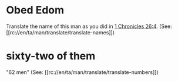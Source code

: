 # Obed Edom

Translate the name of this man as you did in [1 Chronicles 26:4](../26/04.md). (See: [[rc://en/ta/man/translate/translate-names]])

# sixty-two of them

"62 men" (See: [[rc://en/ta/man/translate/translate-numbers]])

